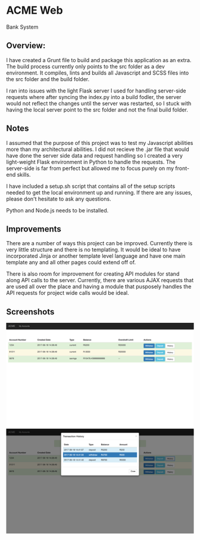 ACME Web
======
Bank System

## Overview:
I have created a Grunt file to build and package this application as an extra. The build process currently only points to the 
src folder as a dev environment. It compiles, lints and builds all Javascript and SCSS files into the src folder and the build folder. 

I ran into issues with the light Flask server I used for handling server-side requests where after syncing the index.py into a build fodler, 
the server would not reflect the changes until the server was restarted, so I stuck with having the local server point to the src folder and not the final build folder. 

## Notes
I assumed that the purpose of this project was to test my Javascript abilities more than my architectural abilities. I did not recieve the .jar file that would have 
done the server side data and request handling so I created a very light-weight Flask environment in Python to handle the requests. The server-side is far from perfect but allowed me to focus 
purely on my front-end skills.

I have included a setup.sh script that contains all of the setup scripts needed to get the local environment up and running. If there are any issues, please don't hesitate to ask any questions. 

Python and Node.js needs to be installed.

## Improvements
There are a number of ways this project can be improved. Currently there is very little structure and there is no templating. 
It would be ideal to have incorporated Jinja or another template level language and have one main template any and all other pages could extend off of. 
  
There is also room for improvement for creating API modules for stand along API calls to the server. Currently, there are various AJAX requests 
that are used all over the place and having a module that pusposely handles the API requests for project wide calls would be ideal.  

## Screenshots

<img src="https://github.com/SierraII/Acme-Web/blob/master/screenshots/1.png" alt=""/>
<img src="https://github.com/SierraII/Acme-Web/blob/master/screenshots/2.png" alt=""/>

